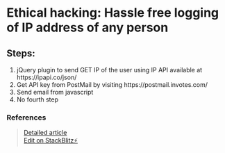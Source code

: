 # Ethical hacking: Hassle free logging of IP address of any person

## Steps:
<ol>
  <li>jQuery plugin to send GET IP of the user using IP API available at https://ipapi.co/json/</li>
  <li>Get API key from PostMail by visiting https://postmail.invotes.com/</li>
  <li>Send email from javascript</li>
  <li>No fourth step</li>
</ol>

### References

> [Detailed article](http://blog.nitinsawant.com/2023/01/ethical-hacking-hassle-free-logging-ip.html)<br/>
> [Edit on StackBlitz⚡️](https://stackblitz.com/edit/web-platform-jviqq7)